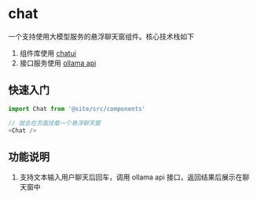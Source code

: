 # chat

一个支持使用大模型服务的悬浮聊天窗组件。核心技术栈如下

1. 组件库使用 [chatui](https://github.com/alibaba/ChatUI/tree/next)
2. 接口服务使用 [ollama api](https://github.com/ollama/ollama/blob/main/docs/api.md)

## 快速入门

```typescript
import Chat from '@site/src/components'

// 就会在页面挂载一个悬浮聊天窗
<Chat />

```

## 功能说明

1. 支持文本输入用户聊天后回车，调用 ollama api 接口，返回结果后展示在聊天窗中
